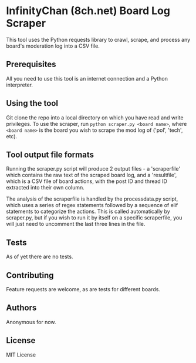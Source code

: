 # InfinityChan (8ch.net) Board Log Scraper

This tool uses the Python requests library to crawl, scrape, and process any board's moderation log into a CSV file. 

## Prerequisites 

All you need to use this tool is an internet connection and a Python interpreter. 

## Using the tool

Git clone the repo into a local directory on which you have read and write privileges. 
To use the scraper, run `python scraper.py <board name>`, where `<board name>` is the board you wish to scrape the mod log of ('pol', 'tech', etc).

## Tool output file formats

Running the scraper.py script will produce 2 output files - a 'scraperfile' which contains the raw text of the scraped board log, and a 'resultfile', which is a CSV file of board actions, with the post ID and thread ID extracted into their own column. 

The analysis of the scraperfile is handled by the processdata.py script, which uses a series of regex statements followed by a sequence of elif statements to categorize the actions. This is called automatically by scraper.py, but if you wish to run it by itself on a specific scraperfile, you will just need to uncomment the last three lines in the file.

## Tests

As of yet there are no tests.

## Contributing

Feature requests are welcome, as are tests for different boards.

## Authors

Anonymous for now.

## License

MIT License